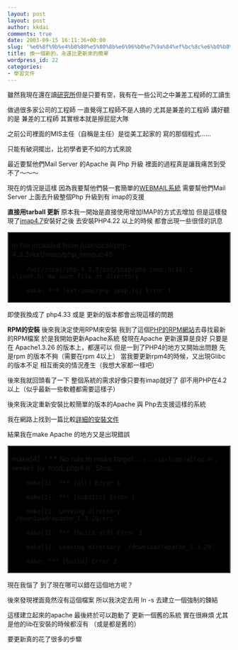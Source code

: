 ```yaml
---
layout: post
layout: post
author: kkdai
comments: true
date: 2003-09-15 16:11:36+00:00
slug: '%e6%8f%9b%e4%b8%80%e5%80%8b%e6%96%b0%e7%9a%84%ef%bc%8c%e6%b0%b8%e9%81%a0%e6%af%94%e6%9b%b4%e6%96%b0%e4%be%86%e7%9a%84%e7%b0%a1%e5%96%ae'
title: 換一個新的，永遠比更新來的簡單
wordpress_id: 22
categories:
- 學習文件
---
```


雖然我現在還在讀[研究所](http://www.mis.yzu.edu.tw)但是只要有空，我有在一些公司之中兼差工程師的工讀生

做過很多家公司的工程師
一直覺得工程師不是人搞的
尤其是兼差的工程師
講好聽的是 兼差的工程師
其實根本就是擦屁屁大隊


之前公司裡面的MIS主任（自稱是主任）是從美工起家的
寫的那個程式......

只能有破洞擺出，比初學者更不如的方式來說


最近要幫他們Mail Server 的Apache 與 Php 升級
裡面的過程真是讓我痛苦到受不了～～～
<!-- more -->
現在的情況是這樣
因為我要幫他們裝一套簡單的[WEBMAIL系統](http://nocc.sourceforge.net/)
需要幫他們Mail Server 上面去升級整個Php 升級到有 imap的支援

**直接用tarball 更新**
原本我一開始是直接使用增加IMAP的方式去增加
但是這樣發現了[imap4.7](http://ftp.azc.uam.mx/mirrors/imap/old/imap-4.7.tar.gz)安裝好之後
去安裝PHP4.22 以上的時候
都會出現一些很怪的訊息




  <table cellpadding="0" cellspacing="0" border="1" bgcolor="#000000" width="70%" >
    <tr >
      
<td width="100%" >
        

In file included from /usr/local/php-4.3.3/ext/imap/php_imap.c:46:  

        /usr/local/php-4.3.3/ext/imap/php_imap.h:39: c-client.h: No such file or directory  

        make: *** [ext/imap/php_imap.lo] Error 1


      
</td>
    </tr>
  </table>




即使我換成了  php4.33 或是 更新的版本都會出現這樣的問題


**RPM的安裝**
後來我決定使用RPM來安裝
我到了這個[PHP的RPM網站](http://rpms.arvin.dk/php/rh72/i586/?describe=mod_php#descs)去尋找最新的RPM檔案
於是我開始更新Apache系統
發現在Apache 更新還算是良好
只要是在 Apache1.3.26 的版本上，都還可以
但是一到了PHP4的地方又開始出問題
先是rpm 的版本不夠（需要在rpm 4以上）
當我要更新rpm4的時候，又出現Glibc的版本不足
相互衝突的情況產生（我想大家都一樣吧）


後來我就回頭看了一下
整個系統的需求好像只要有imap就好了
卻不用PHP在4.2以上（似乎最新一些軟體都需要這樣子）


後來我決定重新安裝比較簡單的版本的Apache 與 Php去支援這樣的系統

我在網路上找到一篇比較[詳細的安裝文件](http://www.gouhuo.com/index.php?recid=18&cate=php)


結果我在make Apache 的地方又是出現錯誤




  <table cellpadding="0" cellspacing="0" border="1" bgcolor="#000000" width="70%" >
    <tr >
      
<td width="100%" >
        

make[4]: *** No rule to make target `../../include/alloc.h', needed by `mod_php4.o'.  Stop.  

        make[3]: *** [all] Error 1  

        make[2]: *** [subdirs] Error 1  

        make[2]: Leaving directory `/download/apache_1.3.20/src'  

        make[1]: *** [build-std] Error 2  

        make[1]: Leaving directory `/download/apache_1.3.20'  

        make: *** [build] Error 2


      
</td>
    </tr>
  </table>





現在我惱了
到了現在哪可以錯在這個地方呢？

後來發現裡面竟然沒有這個檔案
所以我決定去用  ln -s 去建立一個強制的鍊結


這樣建立起來的apache 最後終於可以跑動了
更新一個舊的系統 實在很麻煩
尤其是他的lib在安裝的時候都沒有
（或是都是舊的）

要更新真的花了很多的步驟
